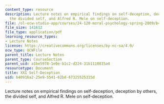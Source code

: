 ```yaml
---
content_type: resource
description: Lecture notes on empirical findings on self-deception, deception by others,
  the divided self, and Alfred R. Mele on self-deception.
file: /ol-ocw-studio-app/courses/24-120-moral-psychology-spring-2009/b40916a225e9554162bd67325525315d_MIT24_120s09_lec21.pdf
file_size: 141612
file_type: application/pdf
learning_resource_types:
- Lecture Notes
license: https://creativecommons.org/licenses/by-nc-sa/4.0/
ocw_type: OCWFile
parent_title: Lecture Notes
parent_type: CourseSection
parent_uid: a1be5978-1e0e-b1c2-d224-31b1110815a4
resourcetype: Document
title: XXI Self-Deception
uid: b40916a2-25e9-5541-62bd-67325525315d
---
```

Lecture notes on empirical findings on self-deception, deception by others, the divided self, and Alfred R. Mele on self-deception.